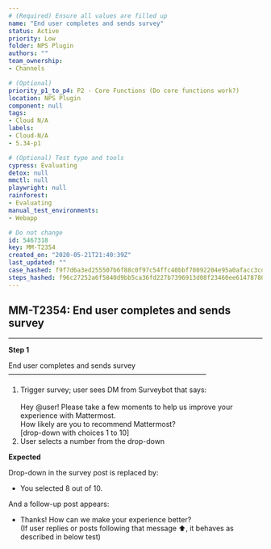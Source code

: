 ```yaml
---
# (Required) Ensure all values are filled up
name: "End user completes and sends survey"
status: Active
priority: Low
folder: NPS Plugin
authors: ""
team_ownership: 
- Channels

# (Optional)
priority_p1_to_p4: P2 - Core Functions (Do core functions work?)
location: NPS Plugin
component: null
tags: 
- Cloud N/A
labels: 
- Cloud-N/A
- 5.34-p1

# (Optional) Test type and tools
cypress: Evaluating
detox: null
mmctl: null
playwright: null
rainforest: 
- Evaluating
manual_test_environments: 
- Webapp

# Do not change
id: 5467318
key: MM-T2354
created_on: "2020-05-21T21:40:39Z"
last_updated: ""
case_hashed: f9f7d6a3ed255507b6f88c0f97c54ffc40bbf70092204e95a0afacc3cd33441ab22e07103b5c8d5939b9b214e979f1b6
steps_hashed: f96c27252a6f5840d9bb5ca36fd227b7396913d08f23460ee614787807e8b6cad25dad98f6248cef3920ee05015815f9
---
```


<!-- (Auto-generated) Based on frontmatter's "key" and "name" -->

## MM-T2354: End user completes and sends survey

---

**Step 1**

End user completes and sends survey\
————————————————————————————

1. Trigger survey; user sees DM from Surveybot that says:
   \
   \
   Hey @user! Please take a few moments to help us improve your experience with Mattermost.\
   How likely are you to recommend Mattermost?\
   \[drop-down with choices 1 to 10]
2. User selects a number from the drop-down

**Expected**

Drop-down in the survey post is replaced by:

- You selected 8 out of 10.

And a follow-up post appears:

- Thanks! How can we make your experience better?
  \
  (If user replies or posts following that message ⬆, it behaves as described in below test)
